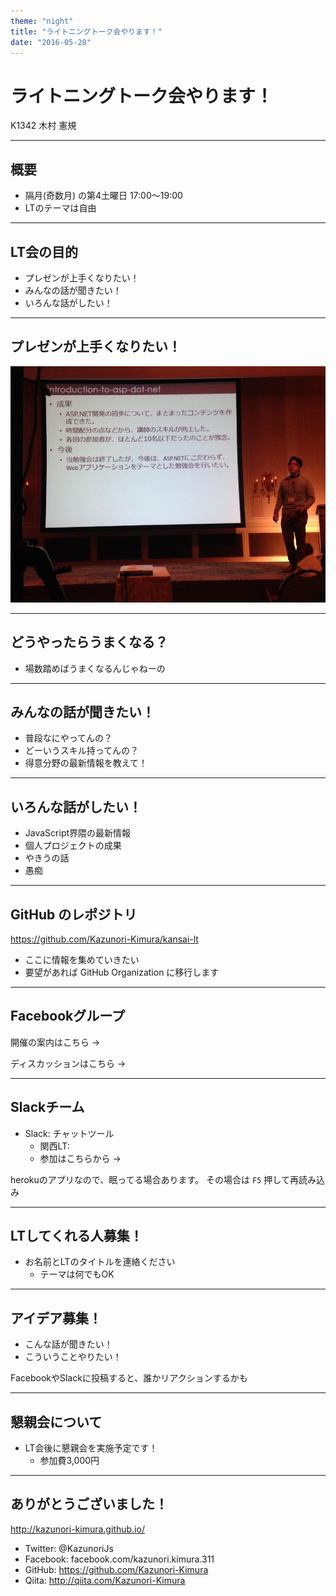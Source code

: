 ```yaml
---
theme: "night"
title: "ライトニングトーク会やります！"
date: "2016-05-28" 
---
```

# ライトニングトーク会やります！

K1342 木村 憲規

---

## 概要

* 隔月(奇数月) の第4土曜日 17:00～19:00
* LTのテーマは自由

---

## LT会の目的

* プレゼンが上手くなりたい！
* みんなの話が聞きたい！
* いろんな話がしたい！

---

## プレゼンが上手くなりたい！

![プロエンジニア・フェスティバルの様子](./images/pe-fes.jpg)

---

## どうやったらうまくなる？

* 場数踏めばうまくなるんじゃねーの

---

## みんなの話が聞きたい！

* 普段なにやってんの？
* どーいうスキル持ってんの？
* 得意分野の最新情報を教えて！

---

## いろんな話がしたい！

* JavaScript界隈の最新情報
* 個人プロジェクトの成果
* やきうの話
* 愚痴

---

## GitHub のレポジトリ

https://github.com/Kazunori-Kimura/kansai-lt

* ここに情報を集めていきたい
* 要望があれば GitHub Organization に移行します

---

## Facebookグループ

開催の案内はこちら -> 

ディスカッションはこちら -> 

---

## Slackチーム

* Slack: チャットツール
  - 関西LT: 
  - 参加はこちらから ->

herokuのアプリなので、眠ってる場合あります。
その場合は `F5` 押して再読み込み

---

## LTしてくれる人募集！

* お名前とLTのタイトルを連絡ください
  - テーマは何でもOK

---

## アイデア募集！

* こんな話が聞きたい！
* こういうことやりたい！

FacebookやSlackに投稿すると、誰かリアクションするかも

---

## 懇親会について

* LT会後に懇親会を実施予定です！
  - 参加費3,000円

---

## ありがとうございました！

http://kazunori-kimura.github.io/

* Twitter: @KazunoriJs
* Facebook: facebook.com/kazunori.kimura.311
* GitHub: https://github.com/Kazunori-Kimura
* Qiita: http://qiita.com/Kazunori-Kimura
